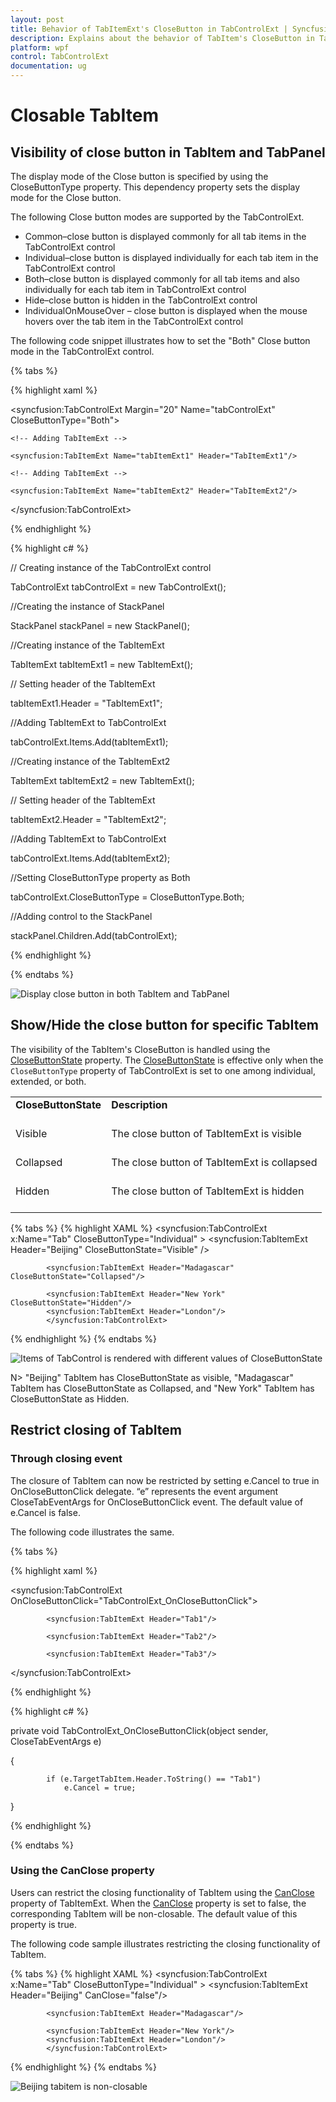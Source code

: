 ```yaml
---
layout: post
title: Behavior of TabItemExt's CloseButton in TabControlExt | Syncfusion
description: Explains about the behavior of TabItem's CloseButton in TabControlExt for WPF
platform: wpf
control: TabControlExt
documentation: ug
---
```


# Closable TabItem

## Visibility of close button in TabItem and TabPanel

The display mode of the Close button is specified by using the CloseButtonType property. This dependency property sets the display mode for the Close button.

The following Close button modes are supported by the TabControlExt.

* Common–close button is displayed commonly for all tab items in the TabControlExt control
* Individual–close button is displayed individually for each tab item in the TabControlExt control
* Both–close button is displayed commonly for all tab items and also individually for each tab item in TabControlExt control
* Hide–close button is hidden in the TabControlExt control
* IndividualOnMouseOver – close button is displayed when the mouse hovers over the tab item in the TabControlExt control



The following code snippet illustrates how to set the "Both" Close button mode in the TabControlExt control.

{% tabs %}

{% highlight xaml %}

<!-- Adding TabcontrolExt with CloseButtonType is Both -->

<syncfusion:TabControlExt Margin="20" Name="tabControlExt" CloseButtonType="Both">

    <!-- Adding TabItemExt -->

    <syncfusion:TabItemExt Name="tabItemExt1" Header="TabItemExt1"/>

    <!-- Adding TabItemExt -->

    <syncfusion:TabItemExt Name="tabItemExt2" Header="TabItemExt2"/>

</syncfusion:TabControlExt>

{% endhighlight %}

{% highlight c# %}

// Creating instance of the TabControlExt control

TabControlExt tabControlExt = new TabControlExt();

//Creating the instance of StackPanel

StackPanel stackPanel = new StackPanel();

//Creating instance of the TabItemExt 

TabItemExt tabItemExt1 = new TabItemExt();

// Setting header of the TabItemExt

tabItemExt1.Header = "TabItemExt1";

//Adding TabItemExt to TabControlExt

tabControlExt.Items.Add(tabItemExt1);

//Creating instance of the TabItemExt2 

TabItemExt tabItemExt2 = new TabItemExt();

// Setting header of the TabItemExt

tabItemExt2.Header = "TabItemExt2";

//Adding TabItemExt to TabControlExt

tabControlExt.Items.Add(tabItemExt2);           

//Setting CloseButtonType property as Both

tabControlExt.CloseButtonType = CloseButtonType.Both;

//Adding control to the StackPanel

stackPanel.Children.Add(tabControlExt); 

{% endhighlight %}


{% endtabs %}


![Display close button in both TabItem and TabPanel](closable-tabs-images/closebuttontype-both.jpeg)


## Show/Hide the close button for specific TabItem

The visibility of the TabItem's CloseButton is handled using the [CloseButtonState](https://help.syncfusion.com/cr/wpf/Syncfusion.Tools.Wpf~Syncfusion.Windows.Tools.Controls.TabItemExt~CloseButtonState.html) property. The [CloseButtonState](https://help.syncfusion.com/cr/wpf/Syncfusion.Tools.Wpf~Syncfusion.Windows.Tools.Controls.TabItemExt~CloseButtonState.html) is effective only when the `CloseButtonType` property of TabControlExt is set to one among individual, extended, or both.

<table>
<tr>
<td>
<b> CloseButtonState </b> <br/><br/></td><td>
<b> Description </b> <br/><br/></td></tr>
<tr>
<td>
Visible<br/><br/></td><td>
The close button of TabItemExt is visible<br/><br/></td></tr>
<tr>
<td>
Collapsed<br/><br/></td><td>
The close button of TabItemExt is collapsed<br/><br/></td></tr>
<tr>
<td>
Hidden<br/><br/></td><td>
The close button of TabItemExt is hidden<br/><br/></td></tr>
</table>

{% tabs %}
{% highlight XAML %}
<syncfusion:TabControlExt x:Name="Tab" CloseButtonType="Individual"
                                      >
                <syncfusion:TabItemExt Header="Beijing" CloseButtonState="Visible" />
            
            <syncfusion:TabItemExt Header="Madagascar" CloseButtonState="Collapsed"/>
            
            <syncfusion:TabItemExt Header="New York" CloseButtonState="Hidden"/>
            <syncfusion:TabItemExt Header="London"/>
            </syncfusion:TabControlExt>
{% endhighlight %}
{% endtabs %}

![Items of TabControl is rendered with different values of CloseButtonState](closable-tabs-images/setting-closebuttonstate-tabitems.png)


N> "Beijing" TabItem has CloseButtonState as visible, "Madagascar" TabItem has CloseButtonState as Collapsed, and "New York" TabItem has CloseButtonState as Hidden.


## Restrict closing of TabItem 

### Through closing event

The closure of TabItem can now be restricted by setting e.Cancel to true in OnCloseButtonClick delegate. “e” represents the event argument CloseTabEventArgs for OnCloseButtonClick event. The default value of e.Cancel is false.

The following code illustrates the same.

{% tabs %}

{% highlight xaml %}

  <syncfusion:TabControlExt OnCloseButtonClick="TabControlExt_OnCloseButtonClick">

            <syncfusion:TabItemExt Header="Tab1"/>
            
            <syncfusion:TabItemExt Header="Tab2"/>
            
            <syncfusion:TabItemExt Header="Tab3"/>
            
</syncfusion:TabControlExt>

{% endhighlight %}

{% highlight c# %}

 private void TabControlExt_OnCloseButtonClick(object sender, CloseTabEventArgs e)
 
 {

            if (e.TargetTabItem.Header.ToString() == "Tab1")
                e.Cancel = true;
 }

{% endhighlight %}

{% endtabs %}

### Using the CanClose property

Users can restrict the closing functionality of TabItem using the [CanClose](https://help.syncfusion.com/cr/cref_files/wpf/Syncfusion.Tools.Wpf~Syncfusion.Windows.Tools.Controls.TabItemExt~CanClose.html) property of TabItemExt. When the [CanClose](https://help.syncfusion.com/cr/cref_files/wpf/Syncfusion.Tools.Wpf~Syncfusion.Windows.Tools.Controls.TabItemExt~CanClose.html) property is set to false, the corresponding TabItem will be non-closable. The default value of this property is true. 

The following code sample illustrates restricting the closing functionality of TabItem.

{% tabs %}
{% highlight XAML %}
<syncfusion:TabControlExt x:Name="Tab" CloseButtonType="Individual"
                                      >
                <syncfusion:TabItemExt Header="Beijing" CanClose="false"/>
            
            <syncfusion:TabItemExt Header="Madagascar"/>
            
            <syncfusion:TabItemExt Header="New York"/>
            <syncfusion:TabItemExt Header="London"/>
            </syncfusion:TabControlExt>
{% endhighlight %}
{% endtabs %}

![Beijing tabitem is non-closable](closable-tabs-images/non-closable-item.png)

